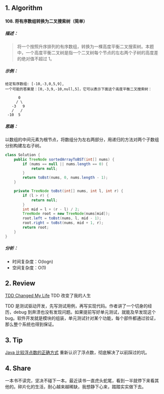 ## 1. Algorithm

#### 108. 将有序数组转换为二叉搜索树（简单）

##### 描述：

> 将一个按照升序排列的有序数组，转换为一棵高度平衡二叉搜索树。本题中，一个高度平衡二叉树是指一个二叉树每个节点的左右两个子树的高度差的绝对值不超过 1。

##### 示例：

```
给定有序数组: [-10,-3,0,5,9],
一个可能的答案是：[0,-3,9,-10,null,5]，它可以表示下面这个高度平衡二叉搜索树：

      0
     / \
   -3   9
   /   /
 -10  5
```

##### 思路：

以数组的中间元素为根节点，将数组分为左右两部分，用递归的方法对两个子数组分别构建左右子树。

```java
class Solution {
    public TreeNode sortedArrayToBST(int[] nums) {
        if (nums == null || nums.length == 0) {
            return null;
        }
        return toBst(nums, 0, nums.length - 1);
    }

    private TreeNode toBst(int[] nums, int l, int r) {
        if (l > r) {
            return null;
        }
        int mid = l + (r - l) / 2;
        TreeNode root = new TreeNode(nums[mid]);
        root.left = toBst(nums, l, mid - 1);
        root.right = toBst(nums, mid + 1, r);
        return root;
    }
}
```

##### 分析：

- 时间复杂度：O(logn)
- 空间复杂度：O(1)

## 2. Review

[TDD Changed My Life](https://medium.com/javascript-scene/tdd-changed-my-life-5af0ce099f80) TDD 改变了我的人生

TDD 是测试驱动开发，先写测试用例，再写实现代码。作者讲了一个切身的经历，debug 到奔溃也没有发现问题。如果提前写好单元测试，就能及早发现这个 bug。软件开发就是模块的组装，单元测试针对某个功能，每个部件都通过验证，那么整个系统也得到保证。

## 3. Tip

[Java 比较浮点数的正确方式](https://isuperqiang.cn/post/java-bi-jiao-fu-dian-shu-de-zheng-que-fang-shi/) 重新认识了浮点数，彻底解决了以前踩过的坑。

## 4. Share

一本书不读完，坚决不碰下一本。最近读书一直虎头蛇尾，看到一半就停下来看其他的。碎片化的生活，耐心越来越稀缺，我想静下心来，踏踏实实做下去。